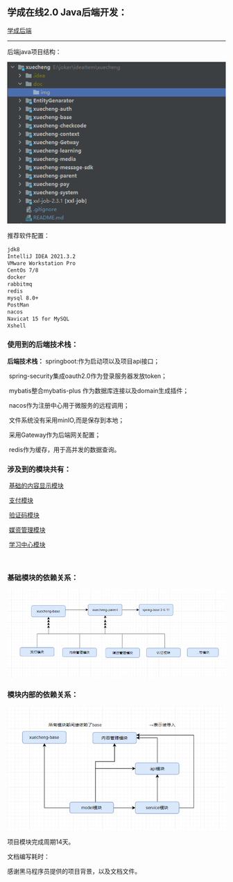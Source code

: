 ## 学成在线2.0 Java后端开发：

[学成后端](./README.md)

---



后端java项目结构：

![1](./doc/img/项目结构.png)

推荐软件配置：

```
jdk8
IntelliJ IDEA 2021.3.2
VMware Workstation Pro
CentOs 7/8
docker
rabbitmq
redis
mysql 8.0+
PostMan
nacos	
Navicat 15 for MySQL
Xshell
```

### 使用到的后端技术栈：

**后端技术栈：**
	springboot:作为启动项以及项目api接口；

​	spring-security集成oauth2.0作为登录服务器发放token；

​	mybatis整合mybatis-plus 作为数据库连接以及domain生成插件；

​	nacos作为注册中心用于微服务的远程调用；

​	文件系统没有采用minIO,而是保存到本地；

​	采用Gateway作为后端网关配置；

​	redis作为缓存，用于高并发的数据查询。



### 涉及到的模块共有：

​	[基础的内容显示模块](./doc/projectDoc/content.md)

​	[支付模块](./doc/projectDoc/pay.md)

​	[验证码模块](./doc/projectDoc/checkcode.md)

​	[媒资管理模块](./doc/projectDoc/media.md)

​	[学习中心模块](./doc/projectDoc/learn.md)

​	

### 基础模块的依赖关系：

![](./doc/img/父工程依赖.png)



### 模块内部的依赖关系：

![](./doc/img/工程依赖关系.jpg)



项目模块完成周期14天。

文档编写耗时：







感谢黑马程序员提供的项目背景，以及文档文件。



